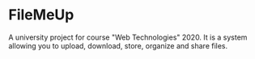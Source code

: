 # FileMeUp
A university project for course "Web Technologies" 2020.
It is a system allowing you to upload, download, store, organize and share files.

